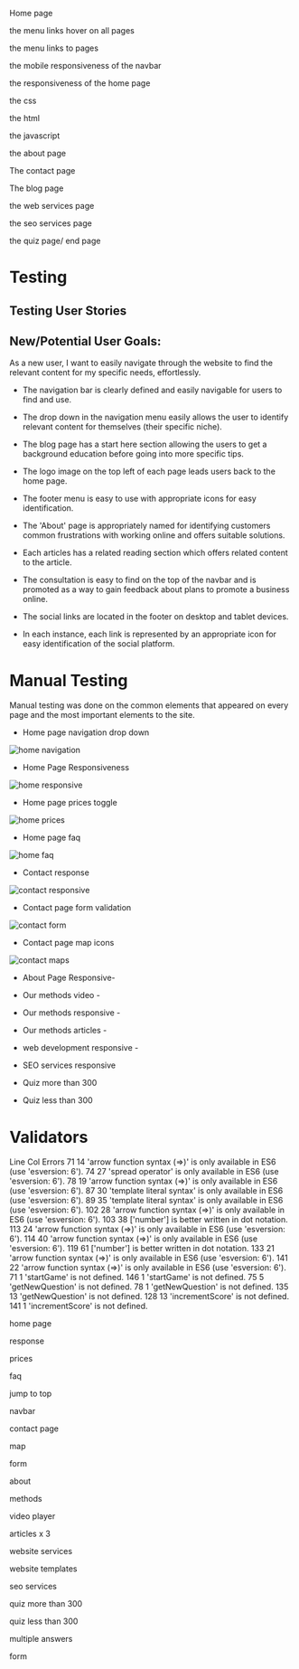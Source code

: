 Home page 

the menu links hover on all pages 

the menu links to pages 

the mobile responsiveness of the navbar 

the responsiveness of the home page 

the css 

the html 

the javascript 


the about page 


The contact page 


The blog page 

the web services page 

the seo services page 

the quiz page/ end page 


# Testing 

## Testing User Stories

## New/Potential User Goals:
As a new user, I want to easily navigate through the website to find the relevant content for my specific needs, effortlessly.

- The navigation bar is clearly defined and easily navigable for users to find and use.
- The drop down in the navigation menu easily allows the user to identify relevant content for themselves (their specific niche).
- The blog page has a start here section allowing the users to get a background education before going into more specific tips.
- The logo image on the top left of each page leads users back to the home page.
- The footer menu is easy to use with appropriate icons for easy identification.

- The 'About' page is appropriately named for identifying customers common frustrations with working online and offers suitable solutions. 
- Each articles has a related reading section which offers related content to the article.
- The consultation is easy to find on the top of the navbar and is promoted as a way to gain feedback about plans to promote a business online. 

- The social links are located in the footer on desktop and tablet devices.
- In each instance, each link is represented by an appropriate icon for easy identification of the social platform.


# Manual Testing 

Manual testing was done on the common elements that appeared on every page and the most important elements to the site. 

- Home page navigation drop down 

![ home navigation](assets/images/testing/manual/home-navigation.gif "home navigation")


- Home Page Responsiveness 

![ home responsive](assets/images/testing/manual/home-responsive.gif "home responsive")


- Home page prices toggle 

![ home prices](assets/images/testing/manual/home-switch.gif "home prices")


- Home page faq 

![ home faq](assets/images/testing/manual/home-faq.gif "home faq")


- Contact response 

![ contact responsive](assets/images/testing/manual/contact-response.gif "contact responsive")


- Contact page form validation 

![ contact form](assets/images/testing/manual/contact-forms.gif "contact form")


- Contact page map icons 

![ contact maps](assets/images/testing/manual/contact-maps.gif "contact maps")


- About Page Responsive- 

- Our methods video -

- Our methods responsive -

- Our methods articles -

- web development responsive -

- SEO services responsive 

- Quiz more than 300 

- Quiz less than 300








# Validators 


Line	Col	Errors
71	14	'arrow function syntax (=>)' is only available in ES6 (use 'esversion: 6').
74	27	'spread operator' is only available in ES6 (use 'esversion: 6').
78	19	'arrow function syntax (=>)' is only available in ES6 (use 'esversion: 6').
87	30	'template literal syntax' is only available in ES6 (use 'esversion: 6').
89	35	'template literal syntax' is only available in ES6 (use 'esversion: 6').
102	28	'arrow function syntax (=>)' is only available in ES6 (use 'esversion: 6').
103	38	['number'] is better written in dot notation.
113	24	'arrow function syntax (=>)' is only available in ES6 (use 'esversion: 6').
114	40	'arrow function syntax (=>)' is only available in ES6 (use 'esversion: 6').
119	61	['number'] is better written in dot notation.
133	21	'arrow function syntax (=>)' is only available in ES6 (use 'esversion: 6').
141	22	'arrow function syntax (=>)' is only available in ES6 (use 'esversion: 6').
71	1	'startGame' is not defined.
146	1	'startGame' is not defined.
75	5	'getNewQuestion' is not defined.
78	1	'getNewQuestion' is not defined.
135	13	'getNewQuestion' is not defined.
128	13	'incrementScore' is not defined.
141	1	'incrementScore' is not defined.

home page 

response 

prices 

faq 

jump to top

navbar 


contact page 

map 

form 

about 

methods 

video player 

articles x 3 

website services 

website templates 

seo services 

quiz more than 300

quiz less than 300 

multiple answers 

form 









